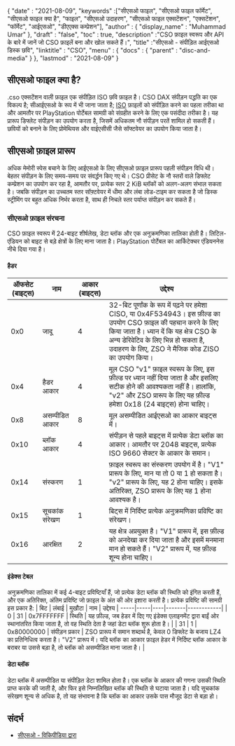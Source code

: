 {
  "date" : "2021-08-09",
  "keywords" :["सीएसओ फाइल", "सीएसओ फाइल फॉर्मेट", "सीएसओ फाइल क्या है", "फाइल", "सीएसओ उदाहरण", "सीएसओ फाइल एक्सटेंशन", "एक्सटेंशन", "फॉर्मेट", "आईएसओ", "डीएएक्स कम्प्रेशन"],
  "author" : {
    "display_name" : "Muhammad Umar"
},
  "draft" : "false",
   "toc" : true,
  "description" :"CSO फ़ाइल स्वरूप और API के बारे में जानें जो CSO फ़ाइलें बना और खोल सकते हैं।",
  "title" :"सीएसओ - संपीड़ित आईएसओ डिस्क छवि",
  "linktitle" : "CSO",
  "menu" : {
    "docs" : {
      "parent" : "disc-and-media"
}
},
  "lastmod" : "2021-08-09"
}

## सीएसओ फाइल क्या है?

.cso एक्सटेंशन वाली फ़ाइल एक संपीड़ित ISO छवि फ़ाइल है। CSO DAX संपीड़न पद्धति का एक विकल्प है; सीआईएसओ के रूप में भी जाना जाता है; [ISO](/hi/compression/iso/) फ़ाइलों को संपीड़ित करने का पहला तरीका था और आमतौर पर PlayStation पोर्टेबल सामग्री को संग्रहीत करने के लिए एक पसंदीदा तरीका है। यह प्रारूप डिफ्लेट संपीड़न का उपयोग करता है, जिसमें अधिकतम नौ संपीड़न परतें शामिल हो सकती हैं। छवियों को बनाने के लिए प्रोमेथियस और वाईएसीसी जैसे सॉफ्टवेयर का उपयोग किया जाता है।

## सीएसओ फ़ाइल प्रारूप

अधिक मेमोरी स्पेस बचाने के लिए आईएसओ के लिए सीएसओ फ़ाइल प्रारूप पहली संपीड़न विधि थी। बेहतर संपीड़न के लिए समय-समय पर संवर्द्धन किए गए थे। CSO प्रीसेट के नौ स्तरों वाले डिफ्लेट कम्प्रेशन का उपयोग कर रहा है, आमतौर पर, प्रत्येक स्तर 2 KiB ब्लॉकों को अलग-अलग संभाल सकता है। जबकि संपीड़न का उच्चतम स्तर सॉफ़्टवेयर में धीमा और लंबा लोड-टाइम कर सकता है जो डिस्क स्ट्रीमिंग पर बहुत अधिक निर्भर करता है, साथ ही निचले स्तर पर्याप्त संपीड़न कर सकते हैं।

### सीएसओ फ़ाइल संरचना

CSO फ़ाइल स्वरूप में 24-बाइट शीर्षलेख, डेटा ब्लॉक और एक अनुक्रमणिका तालिका होती है। लिटिल-एंडियन को बाइट से बड़े क्षेत्रों के लिए माना जाता है। PlayStation पोर्टेबल का आर्किटेक्चर एंडियननेस नीचे दिया गया है।

#### हैडर

| ऑफसेट (बाइट्स) | नाम | आकार (बाइट्स) | उद्देश्य |
----------|----------|--------------|---------|
| 0x0 | जादू | 4 | 32-बिट पूर्णांक के रूप में पढ़ने पर हमेशा CISO, या 0x4F534943। इस फ़ील्ड का उपयोग CSO फ़ाइल की पहचान करने के लिए किया जाता है। ध्यान दें कि यह क्षेत्र CSO के अन्य डेरिवेटिव के लिए भिन्न हो सकता है, उदाहरण के लिए, ZSO ने मैजिक कोड ZISO का उपयोग किया। |
| 0x4 | हैडर आकार | 4 | मूल CSO "v1" फ़ाइल स्वरूप के लिए, इस फ़ील्ड पर ध्यान नहीं दिया जाता है और इसलिए सटीक होने की आवश्यकता नहीं है। हालांकि, "v2" और ZSO प्रारूप के लिए यह फ़ील्ड हमेशा 0x18 (24 बाइट्स) होना चाहिए। |
| 0x8 | असम्पीडित आकार | 8 | मूल असम्पीडित आईएसओ का आकार बाइट्स में। |
| 0x10 | ब्लॉक आकार | 4 | संपीड़न से पहले बाइट्स में प्रत्येक डेटा ब्लॉक का आकार। आमतौर पर 2048 बाइट्स, प्रत्येक ISO 9660 सेक्टर के आकार के समान। |
| 0x14 | संस्करण | 1 | फ़ाइल स्वरूप का संस्करण उपयोग में है। "V1" प्रारूप के लिए, मान या तो 0 या 1 हो सकता है। "v2" प्रारूप के लिए, यह 2 होना चाहिए। इसके अतिरिक्त, ZSO प्रारूप के लिए यह 1 होना आवश्यक है।
| 0x15 | सूचकांक संरेखण | 1 | बिट्स में निर्दिष्ट प्रत्येक अनुक्रमणिका प्रविष्टि का संरेखण। |
| 0x16 | आरक्षित | 2 | यह क्षेत्र अप्रयुक्त है। "V1" प्रारूप में, इस फ़ील्ड को अनदेखा कर दिया जाता है और इसमें मनमाना मान हो सकते हैं। "V2" प्रारूप में, यह फ़ील्ड शून्य होना चाहिए। |

#### इंडेक्स टेबल

अनुक्रमणिका तालिका में कई 4-बाइट प्रविष्टियाँ हैं, जो प्रत्येक डेटा ब्लॉक की स्थिति को इंगित करती हैं, और एक अतिरिक्त, अंतिम प्रविष्टि जो फ़ाइल के अंत की ओर इशारा करती है।
प्रत्येक प्रविष्टि की सामग्री इस प्रकार है:
| बिट | लंबाई | मुखौटा | नाम | उद्देश्य |
-----|-----|----|-------|------------|
| 0 | 31 | 0x7FFFFFFF | स्थिति | यह फ़ील्ड, जब हेडर में दिए गए इंडेक्स एलाइनमेंट द्वारा बाईं ओर स्थानांतरित किया जाता है, तो वह स्थिति देता है जहां डेटा ब्लॉक शुरू होता है। |
| 31 | 1 | 0x80000000 | संपीड़न प्रकार | ZSO प्रारूप में समान शब्दार्थ है, केवल 0 डिफ्लेट के बजाय LZ4 का प्रतिनिधित्व करता है। "V2" प्रारूप में। यदि ब्लॉक का आकार फ़ाइल हेडर में निर्दिष्ट ब्लॉक आकार के बराबर या उससे बड़ा है, तो ब्लॉक को असम्पीडित माना जाता है। |

#### डेटा ब्लॉक

डेटा ब्लॉक में असम्पीडित या संपीड़ित डेटा शामिल होता है। एक ब्लॉक के आकार की गणना उसकी स्थिति प्राप्त करके की जाती है, और फिर इसे निम्नलिखित ब्लॉक की स्थिति से घटाया जाता है। यदि सूचकांक संरेखण शून्य से अधिक है, तो यह संभावना है कि ब्लॉक का आकार उसके पास मौजूद डेटा से बड़ा हो।


## संदर्भ

* [सीएसओ - विकिपीडिया द्वारा](https://en.wikipedia.org/wiki/.CSO)


